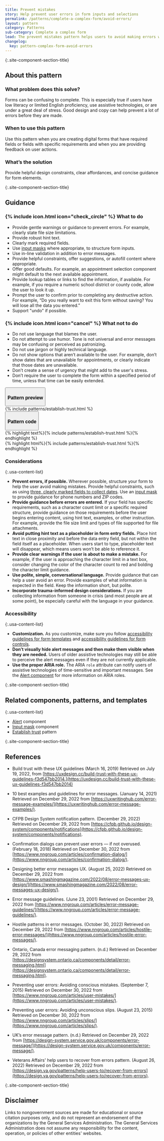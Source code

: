 ```yaml
---
title: Prevent mistakes
story: Help prevent user errors in form inputs and selections
permalink: /patterns/complete-a-complex-form/avoid-errors/
layout: pattern
category: Patterns
sub-category: Complete a complex form
lead: The prevent mistakes pattern helps users to avoid making errors when they complete forms. This pattern is used to support easy and clear form design that minimizes confusion and supports successful completion.
changelog:
  key: pattern-complex-form-avoid-errors
---
```


{:.site-component-section-title}
## About this pattern

### What problem does this solve?
Forms can be confusing to complete. This is especially true if users have low literacy or limited English proficiency, use assistive technologies, or are under a great deal of stress. Good design and copy can help prevent a lot of errors before they are made.

### When to use this pattern 
Use this pattern when you are creating digital forms that have required fields or fields with specific requirements and when you are providing feedback on user actions. 

### What’s the solution
Provide helpful design constraints, clear affordances, and concise guidance for form elements.

{:.site-component-section-title}
## Guidance

<div class="grid-row grid-gap-3">
  <div class="tablet:grid-col">
    <div class="do-dont">
      <div class="do-dont__do">
        <h3 class="do-dont__heading">
          {% include icon.html icon="check_circle" %}
          What to do
        </h3>
        <div class="do-dont__content">
          <ul>
            <li>Provide gentle warnings or guidance to prevent errors. For example, clearly state file size limitations.</li>
            <li>Provide robust hint text.</li>
            <li>Clearly mark required fields.</li>
            <li>Use <a href="{{ site.baseurl }}/components/input-mask/">input masks</a> where appropriate, to structure form inputs.</li>
            <li>Use in-line validation in addition to error messages.</li>
            <li>Provide helpful constraints, offer suggestions, or autofill content where appropriate.</li>
            <li>Offer good defaults. For example, an appointment selection component might default to the next available appointment. </li>
            <li>Provide lookup tables or links to find the information, if available. For example, if you require a numeric school district or county code, allow the user to look it up.</li>
            <li>Prompt the user to confirm prior to completing any destructive action. For example, “Do you really want to exit this form without saving? You will lose all the data you entered.”</li>
            <li>Support "undo" if possible.</li>
          </ul> 
        </div>
      </div>
    </div>
  </div>
  <div class="tablet:grid-col">
    <div class="do-dont">
      <div class="do-dont__dont">
        <h3 class="do-dont__heading">
          {% include icon.html icon="cancel" %}
          What not to do
        </h3>
        <div class="do-dont__content">
          <ul>
            <li>Do not use language that blames the user.</li>
            <li>Do not attempt to use humor. Tone is not universal and error messages may be confusing or perceived as patronizing.</li>
            <li>Do not use jargon or highly technical language.</li>
            <li>Do not show options that aren’t available to the user. For example, don’t show dates that are unavailable for appointments, or clearly indicate that those dates are unavailable.</li>
            <li>Don’t create a sense of urgency that might add to the user's stress.</li>
            <li>Don’t require the user to complete the form within a specified period of time, unless that time can be easily extended.</li>
          </ul>
        </div>
      </div>
    </div>
  </div>
</div>

<div class="usa-accordion usa-accordion--bordered site-accordion-code site-component-preview margin-top-2">
  <button class="usa-accordion__button" aria-controls="accordion-preview-01" aria-expanded="true"><h3 id="pattern-preview">Pattern preview</h3></button>
  <div id="accordion-preview-01" class="usa-accordion__content">
    {% include patterns/establish-trust.html %}
  </div>
</div>
<div class="usa-accordion usa-accordion--bordered site-accordion-code site-component-preview">
  <button class="usa-accordion__button" aria-controls="accordion-code-01" aria-expanded="false"><h3 id="pattern-code">Pattern code</h3></button>
  <div id="accordion-code-01" class="usa-accordion__content highlight-code">
    <div class="usa-sr-only">
       {% highlight text%}{% include patterns/establish-trust.html %}{% endhighlight %}
    </div>
    {% highlight html%}{% include patterns/establish-trust.html %}{% endhighlight %}
  </div>
</div>

### Considerations

{:.usa-content-list}
- <strong>Prevent errors, if possible.</strong> Wherever possible, structure your form to help the user avoid making mistakes. Provide helpful constraints, such as using <a href="{{ site.baseurl }}/patterns/create-a-user-profile/date-of-birth/">three, clearly marked fields to collect dates</a>. Use an <a href="{{ site.baseurl }}/components/input-mask/">input mask</a> to provide guidance for phone numbers and ZIP codes. 
- <strong>Provide guidance before errors are entered.</strong> If your field has specific requirements, such as a character count limit or a specific required structure, provide guidance on those requirements before the user begins entering content, using hint text, examples, or other instruction. For example, provide the file size limit and types of file supported for file attachments.
- <strong>Avoid putting hint text as a placeholder in form entry fields.</strong> Place hint text in close proximity and before the data entry field, but not within the field itself as a placeholder. When users start to type, placeholder text will disappear, which means users won’t be able to reference it.
- <strong>Provide clear warnings if the user is about to make a mistake.</strong> For example, if the user is approaching the character limit in a text box, consider changing the color of the character count to red and bolding the character limit guidance.
- <strong>Use polite, simple, conversational language.</strong> Provide guidance that can help a user avoid an error. Provide examples of what information is expected in the field. Keep the information short, but polite. 
- <strong>Incorporate trauma-informed design considerations.</strong> If you are collecting information from someone in crisis (and most people are at some point), be especially careful with the language in your guidance. 

### Accessibility

{:.usa-content-list}
- <strong>Customization.</strong> As you customize, make sure you follow <a href="{{ site.baseurl }}/templates/form-templates/">accessibility guidelines for form templates</a> and <a href="{{ site.baseurl }}/components/form/">accessibility guidelines for form controls</a>.
- <strong>Don’t visually hide alert messages and then make them visible when they are needed.</strong> Users of older assistive technologies may still be able to perceive the alert messages even if they are not currently applicable.
- <strong>Use the proper ARIA role.</strong> The ARIA `role` attribute can notify users of assistive technologies of time-sensitive and important messages. See the <a href="{{ site.baseurl }}/components/alert/">Alert component</a> for more information on ARIA roles.

{:.site-component-section-title}
## Related components, patterns, and templates

{:.usa-content-list}

- <a href="{{ site.baseurl }}/components/alert/">Alert</a> component
- <a href="{{ site.baseurl }}/components/input-mask/">Input mask</a> component
- <a href="{{ site.baseurl }}/patterns/complete-a-complex-form/establish-trust/">Establish trust</a> pattern


{:.site-component-section-title}
## References
- Build trust with these UX guidelines (March 16, 2019) Retrieved on July 19, 2022, from [https://uxdesign.cc/build-trust-with-these-ux-guidelines-f3d547bb2014.](https://uxdesign.cc/build-trust-with-these-ux-guidelines-f3d547bb2014)

- 10 best examples and guidelines for error messages. (January 14, 2021) Retrieved on December 29, 2022 from [https://uxwritinghub.com/error-message-examples/](https://uxwritinghub.com/error-message-examples/). 
- CFPB Design System notification pattern. (December 29, 2022) Retrieved on December 29, 2022 from [https://cfpb.github.io/design-system/components/notifications](https://cfpb.github.io/design-system/components/notifications).
- Confirmation dialogs can prevent user errors  —  if not overused. (February 18, 2018) Retrieved on December 30, 2022 from [https://www.nngroup.com/articles/confirmation-dialog/](https://www.nngroup.com/articles/confirmation-dialog/). 
- Designing better error messages UX. (August 25, 2022) Retrieved on December 29, 2022 from [https://www.smashingmagazine.com/2022/08/error-messages-ux-design/](https://www.smashingmagazine.com/2022/08/error-messages-ux-design/).
- Error message guidelines. (June 23, 2001) Retrieved on December 29, 2022 from [https://www.nngroup.com/articles/error-message-guidelines/](https://www.nngroup.com/articles/error-message-guidelines/).
- Hostile patterns in error messages. (October 30, 2022) Retrieved on December 29, 2022 from [https://www.nngroup.com/articles/hostile-error-messages/](https://www.nngroup.com/articles/hostile-error-messages/).
- Ontario, Canada error messaging pattern. (n.d.) Retrieved on December 29, 2022 from [https://designsystem.ontario.ca/components/detail/error-messaging.html](https://designsystem.ontario.ca/components/detail/error-messaging.html).
- Preventing user errors: Avoiding conscious mistakes. (September 7, 2015) Retrieved on December 30, 2022 from [https://www.nngroup.com/articles/user-mistakes/](https://www.nngroup.com/articles/user-mistakes/).
- Preventing user errors: Avoiding unconscious slips. (August 23, 2015) Retrieved on December 30, 2022 from [https://www.nngroup.com/articles/slips/](https://www.nngroup.com/articles/slips/). 
- UK’s error message pattern. (n.d.) Retrieved on December 29, 2022 from [https://design-system.service.gov.uk/components/error-message/](https://design-system.service.gov.uk/components/error-message/). 
- Veterans Affairs' help users to recover from errors pattern. (August 26, 2022) Retrieved on December 29, 2022 from [https://design.va.gov/patterns/help-users-to/recover-from-errors](https://design.va.gov/patterns/help-users-to/recover-from-errors).


{:.site-component-section-title}
## Disclaimer
 Links to nongovernment sources are made for educational or source citation purposes only, and do not represent an endorsement of the organizations by the General Services Administration. The General Services Administration does not assume any responsibility for the content, operation, or policies of other entities' websites.
